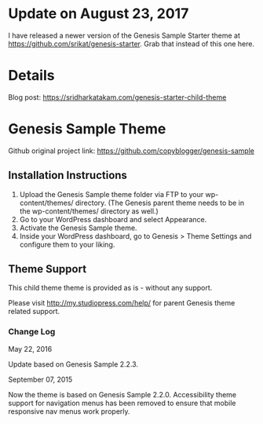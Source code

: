 # Update on August 23, 2017

I have released a newer version of the Genesis Sample Starter theme at https://github.com/srikat/genesis-starter. Grab that instead of this one here.

# Details

Blog post: https://sridharkatakam.com/genesis-starter-child-theme


# Genesis Sample Theme

Github original project link: https://github.com/copyblogger/genesis-sample


## Installation Instructions

1. Upload the Genesis Sample theme folder via FTP to your wp-content/themes/ directory. (The Genesis parent theme needs to be in the wp-content/themes/ directory as well.)
2. Go to your WordPress dashboard and select Appearance.
3. Activate the Genesis Sample theme.
4. Inside your WordPress dashboard, go to Genesis > Theme Settings and configure them to your liking.


## Theme Support

This child theme theme is provided as is - without any support.

Please visit http://my.studiopress.com/help/ for parent Genesis theme related support.

### Change Log

May 22, 2016

Update based on Genesis Sample 2.2.3.

September 07, 2015

Now the theme is based on Genesis Sample 2.2.0. Accessibility theme support for navigation menus has been removed to ensure that mobile responsive nav menus work properly.

